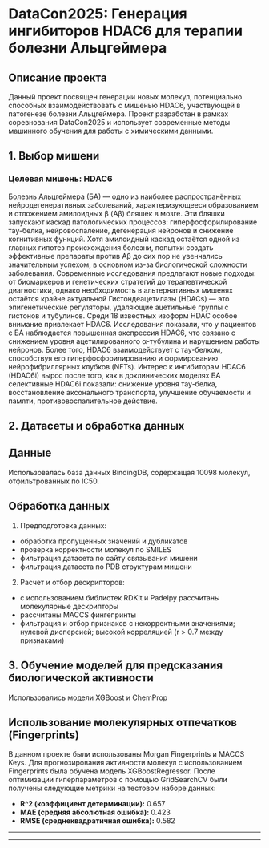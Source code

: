 #  DataCon2025: Генерация ингибиторов HDAC6 для терапии болезни Альцгеймера
## Описание проекта
Данный проект посвящен генерации новых молекул, потенциально способных взаимодействовать с мишенью HDAC6, участвующей в патогенезе болезни Альцгеймера. Проект разработан в рамках соревнования DataCon2025 и использует современные методы машинного обучения для работы с химическими данными.
##  1. Выбор мишени
###  Целевая мишень: **HDAC6**
Болезнь Альцгеймера (БА) — одно из наиболее распространённых нейродегенеративных заболеваний, характеризующееся образованием и отложением амилоидных β (Aβ) бляшек в мозге. Эти бляшки запускают каскад патологических процессов: гиперфосфорилирование тау-белка, нейровоспаление, дегенерация нейронов и снижение когнитивных функций.
Хотя амилоидный каскад остаётся одной из главных гипотез происхождения болезни, попытки создать эффективные препараты против Aβ до сих пор не увенчались значительным успехом, в основном из-за биологической сложности заболевания. Современные исследования предлагают новые подходы: от биомаркеров и генетических стратегий до терапевтической диагностики, однако необходимость в альтернативных мишенях остаётся крайне актуальной
Гистондеацетилазы (HDACs) — это эпигенетические регуляторы, удаляющие ацетильные группы с гистонов и тубулинов. Среди 18 известных изоформ HDAC особое внимание привлекает HDAC6. Исследования показали, что у пациентов с БА наблюдается повышенная экспрессия HDAC6, что связано с снижением уровня ацетилированного α-тубулина и нарушением работы нейронов. Более того, HDAC6 взаимодействует с тау-белком, способствуя его гиперфосфорилированию и формированию нейрофибриллярных клубков (NFTs). Интерес к ингибиторам HDAC6 (HDAC6i) вырос после того, как в доклинических моделях БА селективные HDAC6i показали: снижение уровня тау-белка, восстановление аксонального транспорта, улучшение обучаемости и памяти, противовоспалительное действие.

##  2. Датасеты и обработка данных
## Данные
Использовалась база данных BindingDB, содержащая 10098 молекул, отфильтрованных по IC50.
## Обработка данных
1) Предподготовка данных:
- обработка пропущенных значений и дубликатов
- проверка корректности молекул по SMILES
- фильтрация датасета по сайту связывания мишени
- фильтрация датасета по PDB структурам мишени
2) Расчет и отбор дескрипторов:
- с использованием библиотек RDKit и Padelpy рассчитаны молекулярные дескрипторы
- рассчитаны MACCS фингепринты
- фильтрация и отбор признаков с некорректными значениями;
нулевой дисперсией; высокой корреляцией (r > 0.7 между признаками)

##  3. Обучение моделей для предсказания биологической активности
Использовались модели XGBoost и ChemProp

## Использование молекулярных отпечатков (Fingerprints)
В данном проекте были использованы Morgan Fingerprints и MACCS Keys.
Для прогнозирования активности молекул с использованием Fingerprints была обучена модель XGBoostRegressor. После оптимизации гиперпараметров с помощью GridSearchCV были получены следующие метрики на тестовом наборе данных:

*   **R^2 (коэффициент детерминации):** 0.657
*   **MAE (средняя абсолютная ошибка):** 0.423
*   **RMSE (среднеквадратичная ошибка):** 0.582
---





---
